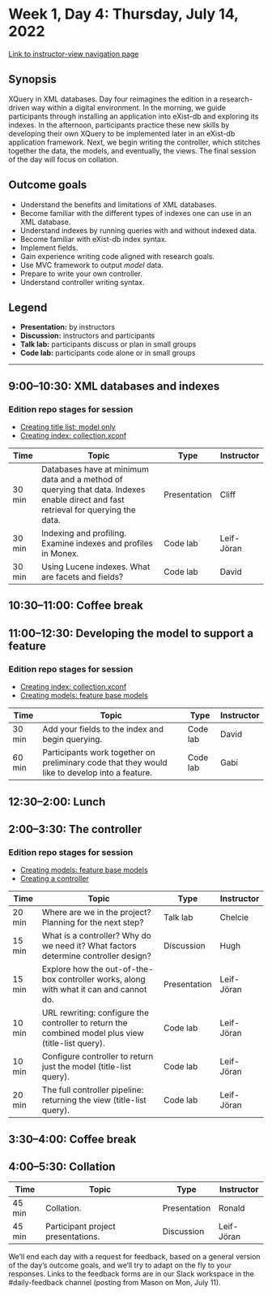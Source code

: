 # Week 1, Day 4: Thursday, July 14, 2022
[Link to instructor-view navigation page](../daily_instructor_view.md)

## Synopsis

XQuery in XML databases. Day four reimagines the edition in a research-driven way
                within a digital environment. In the morning, we guide participants through
                installing an application into eXist-db and exploring its indexes. In the afternoon,
                participants practice these new skills by developing their own XQuery to be
                implemented later in an eXist-db application framework. Next, we begin writing the
                controller, which stitches together the data, the models, and eventually, the views.
                The final session of the day will focus on collation.

## Outcome goals
* Understand the benefits and limitations of XML databases.
* Become familiar with the different types of indexes one can use in an XML database.
* Understand indexes by running queries with and without indexed data.
* Become familiar with eXist-db index syntax.
* Implement fields.
* Gain experience writing code aligned with research goals.
* Use MVC framework to output *model* data.
* Prepare to write your own controller.
* Understand controller writing syntax.

## Legend

* **Presentation:** by instructors
* **Discussion:** instructors and participants
* **Talk lab:** participants discuss or plan in small groups
* **Code lab:** participants code alone or in small groups

* * *
## 9:00–10:30: XML databases and indexes

### Edition repo stages for session

* [Creating title list: model only](https://github.com/Pittsburgh-NEH-Institute/placeholder)
* [Creating index: collection.xconf](https://github.com/Pittsburgh-NEH-Institute/placeholder)

Time | Topic | Type | Instructor
---- | ---- | ---- | ---- 
30 min | Databases have at minimum data and a method of querying that data. Indexes enable direct and fast retrieval for querying the data. | Presentation|Cliff
30 min | Indexing and profiling. Examine indexes and profiles in Monex. | Code lab|Leif-Jöran
30 min | Using Lucene indexes. What are facets and fields? | Code lab|David

## 10:30–11:00: Coffee break

## 11:00–12:30: Developing the model to support a feature

### Edition repo stages for session

* [Creating index: collection.xconf](https://github.com/Pittsburgh-NEH-Institute/placeholder)
* [Creating models: feature base models](https://github.com/Pittsburgh-NEH-Institute/placeholder)

Time | Topic | Type | Instructor
---- | ---- | ---- | ---- 
30 min | Add your fields to the index and begin querying. | Code lab|David
60 min | Participants work together on preliminary code that they would like to develop into a feature. | Code lab|Gabi

## 12:30–2:00: Lunch

## 2:00–3:30: The controller

### Edition repo stages for session

* [Creating models: feature base models](https://github.com/Pittsburgh-NEH-Institute/placeholder)
* [Creating a controller](https://github.com/Pittsburgh-NEH-Institute/placeholder)

Time | Topic | Type | Instructor
---- | ---- | ---- | ---- 
20 min | Where are we in the project? Planning for the next step? | Talk lab|Chelcie
15 min | What is a controller? Why do we need it? What factors determine controller design? | Discussion|Hugh
15 min | Explore how the out-of-the-box controller works, along with what it can and cannot do. | Presentation|Leif-Jöran
10 min | URL rewriting: configure the controller to return the combined model plus view (title-list query). | Code lab|Leif-Jöran
10 min | Configure controller to return just the model (title-list query). | Code lab|Leif-Jöran
20 min | The full controller pipeline: returning the view (title-list query). | Code lab|Leif-Jöran

## 3:30–4:00: Coffee break

## 4:00–5:30: Collation

Time | Topic | Type | Instructor
---- | ---- | ---- | ---- 
45 min | Collation. | Presentation|Ronald
45 min | Participant project presentations. | Discussion|Leif-Jöran

We’ll end each day with a request for feedback, based on a general version of the day’s outcome goals, and we’ll try to adapt on the fly to your responses. Links to the feedback forms are in our Slack workspace in the #daily-feedback channel (posting from Mason on Mon, July 11).